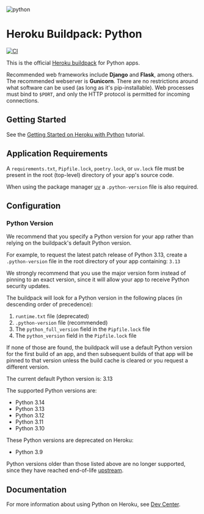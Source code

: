 ![python](https://cloud.githubusercontent.com/assets/51578/13712821/b68a42ce-e793-11e5-96b0-d8eb978137ba.png)

# Heroku Buildpack: Python

[![CI](https://github.com/heroku/heroku-buildpack-python/actions/workflows/ci.yml/badge.svg)](https://github.com/heroku/heroku-buildpack-python/actions/workflows/ci.yml)

This is the official [Heroku buildpack](https://devcenter.heroku.com/articles/buildpacks) for Python apps.

Recommended web frameworks include **Django** and **Flask**, among others. The recommended webserver is **Gunicorn**. There are no restrictions around what software can be used (as long as it's pip-installable). Web processes must bind to `$PORT`, and only the HTTP protocol is permitted for incoming connections.

## Getting Started

See the [Getting Started on Heroku with Python](https://devcenter.heroku.com/articles/getting-started-with-python) tutorial.

## Application Requirements

A `requirements.txt`, `Pipfile.lock`, `poetry.lock`, or `uv.lock` file must be present in the root (top-level)
directory of your app's source code.

When using the package manager [uv](https://docs.astral.sh/uv/) a `.python-version` file is also required.

## Configuration

### Python Version

We recommend that you specify a Python version for your app rather than relying on the buildpack's default Python version.

For example, to request the latest patch release of Python 3.13, create a `.python-version` file in
the root directory of your app containing:
`3.13`

We strongly recommend that you use the major version form instead of pinning to an exact version,
since it will allow your app to receive Python security updates.

The buildpack will look for a Python version in the following places (in descending order of precedence):

1. `runtime.txt` file (deprecated)
2. `.python-version` file (recommended)
3. The `python_full_version` field in the `Pipfile.lock` file
4. The `python_version` field in the `Pipfile.lock` file

If none of those are found, the buildpack will use a default Python version for the first
build of an app, and then subsequent builds of that app will be pinned to that version
unless the build cache is cleared or you request a different version.

The current default Python version is: 3.13

The supported Python versions are:

- Python 3.14
- Python 3.13
- Python 3.12
- Python 3.11
- Python 3.10

These Python versions are deprecated on Heroku:

- Python 3.9

Python versions older than those listed above are no longer supported, since they have reached
end-of-life [upstream](https://devguide.python.org/versions/#supported-versions).

## Documentation

For more information about using Python on Heroku, see [Dev Center](https://devcenter.heroku.com/categories/python-support).
